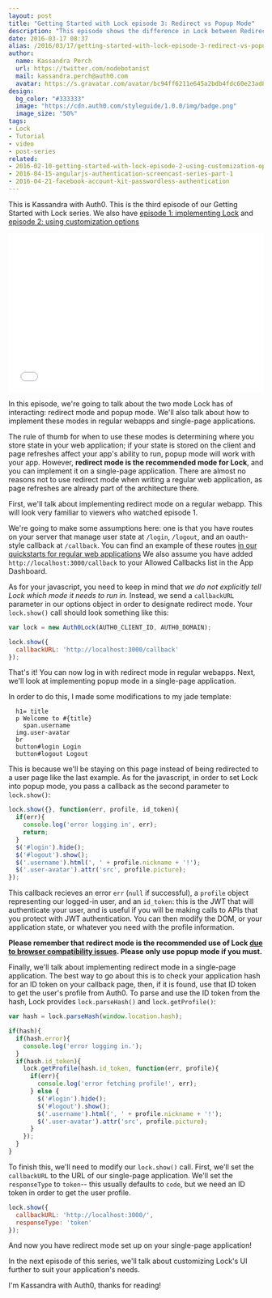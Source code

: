 ```yaml
---
layout: post
title: "Getting Started with Lock episode 3: Redirect vs Popup Mode"
description: "This episode shows the difference in Lock between Redirect and Popup modes."
date: 2016-03-17 08:37
alias: /2016/03/17/getting-started-with-lock-episode-3-redirect-vs-popup-mode/
author:
  name: Kassandra Perch
  url: https://twitter.com/nodebotanist
  mail: kassandra.perch@auth0.com
  avatar: https://s.gravatar.com/avatar/bc94ff6211e645a2bdb4fdc60e23ad85.jpg?s=200
design:
  bg_color: "#333333"
  image: "https://cdn.auth0.com/styleguide/1.0.0/img/badge.png"
  image_size: "50%"
tags:
- Lock
- Tutorial
- video
- post-series
related:
- 2016-02-10-getting-started-with-lock-episode-2-using-customization-options
- 2016-04-15-angularjs-authentication-screencast-series-part-1
- 2016-04-21-facebook-account-kit-passwordless-authentication
---
```


This is Kassandra with Auth0. This is the third episode of our Getting Started with Lock series. We also have [episode 1: implementing Lock](https://auth0.com/blog/2016/02/03/getting-started-with-auth0-lock-series-implementing-lock/) and [episode 2: using customization options](https://auth0.com/blog/2016/02/10/getting-started-with-lock-episode-2-using-customization-options/)

<div class="wistia_responsive_padding" style="padding:62.5% 0 0 0;position:relative;"><div class="wistia_responsive_wrapper" style="height:100%;left:0;position:absolute;top:0;width:100%;"><iframe src="//fast.wistia.net/embed/iframe/ezt4g1ho7m?videoFoam=true" allowtransparency="true" frameborder="0" scrolling="no" class="wistia_embed" name="wistia_embed" allowfullscreen mozallowfullscreen webkitallowfullscreen oallowfullscreen msallowfullscreen width="100%" height="100%"></iframe></div></div>
<script src="//fast.wistia.net/assets/external/E-v1.js" async></script>

In this episode, we're going to talk about the two mode Lock has of interacting: redirect mode and popup mode. We'll also talk about how to implement these modes in regular webapps and single-page applications.

The rule of thumb for when to use these modes is determining where you store state in your web application; if your state is stored on the client and page refreshes affect your app's ability to run, popup mode will work with your app. However, **redirect mode is the recommended mode for Lock**, and you can implement it on a single-page application. There are almost no reasons not to use redirect mode when writing a regular web application, as page refreshes are already part of the architecture there.

First, we'll talk about implementing redirect mode on a regular webapp. This will look very familiar to viewers who watched episode 1.

We're going to make some assumptions here: one is that you have routes on your server that manage user state at `/login`, `/logout`, and an oauth-style callback at `/callback`. You can find an example of these routes [in our quickstarts for regular web applications](https://auth0.com/docs/quickstart/webapp/) We also assume you have added `http://localhost:3000/callback` to your Allowed Callbacks list in the App Dashboard.

As for your javascript, you need to keep in mind that *we do not explicitly tell Lock which mode it needs to run in.* Instead, we send a `callbackURL` parameter in our options object in order to designate redirect mode. Your `lock.show()` call should look something like this:

```javascript
var lock = new Auth0Lock(AUTH0_CLIENT_ID, AUTH0_DOMAIN);

lock.show({
  callbackURL: 'http://localhost:3000/callback'
});
```
That's it! You can now log in with redirect mode in regular webapps. Next, we'll look at implementing popup mode in a single-page application.

In order to do this, I made some modifications to my jade template:

```jade
  h1= title
  p Welcome to #{title}
    span.username
  img.user-avatar
  br
  button#login Login
  button#logout Logout
```

This is because we'll be staying on this page instead of being redirected to a user page like the last example. As for the javascript, in order to set Lock into popup mode, you pass a callback as the second parameter to `lock.show()`:

```javascript
lock.show({}, function(err, profile, id_token){
  if(err){
    console.log('error logging in', err);
    return;
  }
  $('#login').hide();
  $('#logout').show();
  $('.username').html(', ' + profile.nickname + '!');
  $('.user-avatar').attr('src', profile.picture);   
});
```

This callback recieves an error `err` (`null` if successful), a `profile` object representing our logged-in user, and an `id_token`: this is the JWT that will authenticate your user, and is useful if you will be making calls to APIs that you protect with JWT authentication. You can then modify the DOM, or your application state, or whatever you need with the profile information.

**Please remember that redirect mode is the recommended use of Lock [due to browser compatibility issues](https://auth0.com/docs/libraries/lock/authentication-modes#popup-mode). Please only use popup mode if you must.**

Finally, we'll talk about implementing redirect mode in a single-page application. The best way to go about this is to check your application hash for an ID token on your callback page, then, if it is found, use that ID token to get the user's profile from Auth0. To parse and use the ID token from the hash, Lock provides `lock.parseHash()` and `lock.getProfile()`:

```javascript
var hash = lock.parseHash(window.location.hash);

if(hash){
  if(hash.error){
    console.log('error logging in.');
  }
  if(hash.id_token){
    lock.getProfile(hash.id_token, function(err, profile){
      if(err){
        console.log('error fetching profile!', err);
      } else {
        $('#login').hide();
        $('#logout').show();
        $('.username').html(', ' + profile.nickname + '!');
        $('.user-avatar').attr('src', profile.picture);
      }
    });
  }
}
```

To finish this, we'll need to modify our `lock.show()` call. First, we'll set the `callbackURL` to the URL of our single-page application. We'll set the `responseType` to `token`-- this usually defaults to `code`, but we need an ID token in order to get the user profile.

```javascript
lock.show({
  callbackURL: 'http://localhost:3000/',
  responseType: 'token'
});
```

And now you have redirect mode set up on your single-page application!

In the next episode of this series, we'll talk about customizing Lock's UI further to suit your application's needs.

I'm Kassandra with Auth0, thanks for reading!
